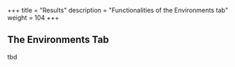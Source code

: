 +++
title = "Results"
description = "Functionalities of the Environments tab"
weight = 104
+++

## The Environments Tab
 tbd